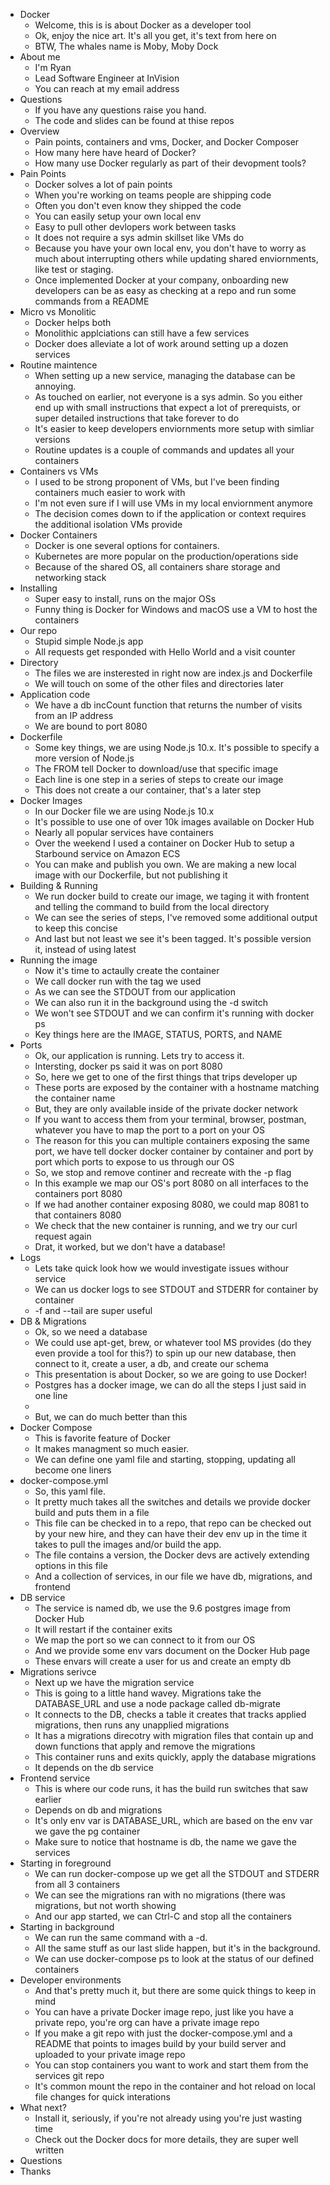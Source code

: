 * Docker
  * Welcome, this is is about Docker as a developer tool
  * Ok, enjoy the nice art. It's all you get, it's text from here on
  * BTW, The whales name is Moby, Moby Dock
* About me
  * I'm Ryan
  * Lead Software Engineer at InVision
  * You can reach at my email address
* Questions
  * If you have any questions raise you hand.
  * The code and slides can be found at thise repos
* Overview
  * Pain points, containers and vms, Docker, and Docker Composer
  * How many here have heard of Docker?
  * How many use Docker regularly as part of their devopment tools?
* Pain Points
  * Docker solves a lot of pain points
  * When you're working on teams people are shipping code
  * Often you don't even know they shipped the code
  * You can easily setup your own local env
  * Easy to pull other devlopers work between tasks
  * It does not require a sys admin skillset like VMs do
  * Because you have your own local env, you don't have to worry as much about interrupting others while updating shared enviornments, like test or staging.
  * Once implemented Docker at your company, onboarding new developers can be as easy as checking at a repo and run some commands from a README
* Micro vs Monolitic
  * Docker helps both
  * Monolithic applciations can still have a few services
  * Docker does alleviate a lot of work around setting up a dozen services
* Routine maintence
  * When setting up a new service, managing the database can be annoying.
  * As touched on earlier, not everyone is a sys admin. So you either end up with small instructions that expect a lot of prerequists, or super detailed instructions that take forever to do
  * It's easier to keep developers enviornments more setup with simliar versions
  * Routine updates is a couple of commands and updates all your containers
* Containers vs VMs
  * I used to be strong proponent of VMs, but I've been finding containers much easier to work with
  * I'm not even sure if I will use VMs in my local enviornment anymore
  * The decision comes down to if the application or context requires the additional isolation VMs provide
* Docker Containers
  * Docker is one several options for containers. 
  * Kubernetes are more popular on the production/operations side
  * Because of the shared OS, all containers share storage and networking stack
* Installing
  * Super easy to install, runs on the major OSs
  * Funny thing is Docker for Windows and macOS use a VM to host the containers
* Our repo
  * Stupid simple Node.js app
  * All requests get responded with Hello World and a visit counter
* Directory
  * The files we are insterested in right now are index.js and Dockerfile
  * We will touch on some of the other files and directories later
* Application code
  * We have a db incCount function that returns the number of visits from an IP address
  * We are bound to port 8080
* Dockerfile
  * Some key things, we are using Node.js 10.x. It's possible to specify a more version of Node.js
  * The FROM tell Docker to download/use that specific image
  * Each line is one step in a series of steps to create our image
  * This does not create a our container, that's a later step
* Docker Images
  * In our Docker file we are using Node.js 10.x
  * It's possible to use one of over 10k images available on Docker Hub
  * Nearly all popular services have containers
  * Over the weekend I used a container on Docker Hub to setup a Starbound service on Amazon ECS
  * You can make and publish you own. We are making a new local image with our Dockerfile, but not publishing it
* Building & Running
  * We run docker build to create our image, we taging it with frontent and telling the command to build from the local directory
  * We can see the series of steps, I've removed some additional output to keep this concise
  * And last but not least we see it's been tagged. It's possible version it, instead of using latest
* Running the image
  * Now it's time to actaully create the container
  * We call docker run with the tag we used
  * As we can see the STDOUT from our application
  * We can also run it in the background using the -d switch
  * We won't see STDOUT and we can confirm it's running with docker ps
  * Key things here are the IMAGE, STATUS, PORTS, and NAME
* Ports
  * Ok, our application is running. Lets try to access it.
  * Intersting, docker ps said it was on port 8080
  * So, here we get to one of the first things that trips developer up
  * These ports are exposed by the container with a hostname matching the container name
  * But, they are only available inside of the private docker network
  * If you want to access them from your terminal, browser, postman, whatever you have to map the port to a port on your OS
  * The reason for this you can multiple containers exposing the same port, we have tell docker docker container by container and port by port which ports to expose to us through our OS
  * So, we stop and remove continer and recreate with the -p flag
  * In this example we map our OS's port 8080 on all interfaces to the containers port 8080
  * If we had another container exposing 8080, we could map 8081 to that containers 8080
  * We check that the new container is running, and we try our curl request again
  * Drat, it worked, but we don't have a database!
* Logs
  * Lets take quick look how we would investigate issues withour service
  * We can us docker logs to see STDOUT and STDERR for container by container
  * -f and --tail are super useful
* DB & Migrations
  * Ok, so we need a database
  * We could use apt-get, brew, or whatever tool MS provides (do they even provide a tool for this?) to spin up our new database, then connect to it, create a user, a db, and create our schema
  * This presentation is about Docker, so we are going to use Docker!
  * Postgres has a docker image, we can do all the steps I just said in one line
  * <point out key things>
  * But, we can do much better than this
* Docker Compose
  * This is favorite feature of Docker
  * It makes managment so much easier.
  * We can define one yaml file and starting, stopping, updating all become one liners
* docker-compose.yml
  * So, this yaml file. 
  * It pretty much takes all the switches and details we provide docker build and puts them in a file
  * This file can be checked in to a repo, that repo can be checked out by your new hire, and they can have their dev env up in the time it takes to pull the images and/or build the app.
  * The file contains a version, the Docker devs are actively extending options in this file
  * And a collection of services, in our file we have db, migrations, and frontend
* DB service
  * The service is named db, we use the 9.6 postgres image from Docker Hub
  * It will restart if the container exits
  * We map the port so we can connect to it from our OS
  * And we provide some env vars document on the Docker Hub page
  * These envars will create a user for us and create an empty db
* Migrations serivce
  * Next up we have the migration service
  * This is going to a little hand wavey. Migrations take the DATABASE_URL and use a node package called db-migrate
  * It connects to the DB, checks a table it creates that tracks applied migrations, then runs any unapplied migrations
  * It has a migrations direcotry with migration files that contain up and down functions that apply and remove the migrations
  * This container runs and exits quickly, apply the database migrations
  * It depends on the db service
* Frontend service
  * This is where our code runs, it has the build run switches that saw earlier
  * Depends on db and migrations
  * It's only env var is DATABASE_URL, which are based on the env var we gave the pg container
  * Make sure to notice that hostname is db, the name we gave the services
* Starting in foreground
  * We can run docker-compose up we get all the STDOUT and STDERR from all 3 containers
  * We can see the migrations ran with no migrations (there was migrations, but not worth showing
  * And our app started, we can Ctrl-C and stop all the containers
* Starting in background
  * We can run the same command with a -d.
  * All the same stuff as our last slide happen, but it's in the background.
  * We can use docker-compose ps to look at the status of our defined containers
* Developer environments
  * And that's pretty much it, but there are some quick things to keep in mind
  * You can have a private Docker image repo, just like you have a private repo, you're org can have a private image repo
  * If you make a git repo with just the docker-compose.yml and a README that points to images build by your build server and uploaded to your private image repo
  * You can stop containers you want to work and start them from the services git repo
  * It's common mount the repo in the container and hot reload on local file changes for quick interations
* What next?
  * Install it, seriously, if you're not already using you're just wasting time
  * Check out the Docker docs for more details, they are super well written
* Questions
* Thanks
 




















